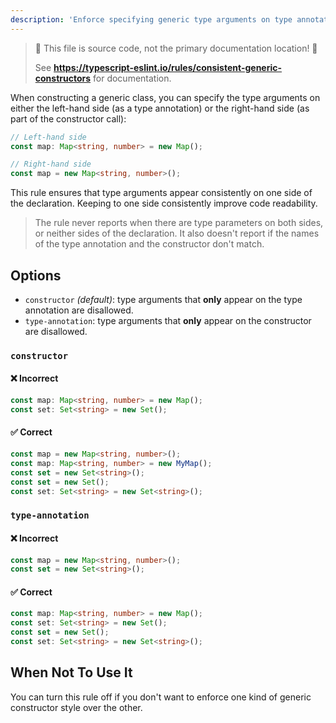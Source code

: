 ```yaml
---
description: 'Enforce specifying generic type arguments on type annotation or constructor name of a constructor call.'
---
```


> 🛑 This file is source code, not the primary documentation location! 🛑
>
> See **https://typescript-eslint.io/rules/consistent-generic-constructors** for documentation.

When constructing a generic class, you can specify the type arguments on either the left-hand side (as a type annotation) or the right-hand side (as part of the constructor call):

```ts
// Left-hand side
const map: Map<string, number> = new Map();

// Right-hand side
const map = new Map<string, number>();
```

This rule ensures that type arguments appear consistently on one side of the declaration.
Keeping to one side consistently improve code readability.

> The rule never reports when there are type parameters on both sides, or neither sides of the declaration.
> It also doesn't report if the names of the type annotation and the constructor don't match.

## Options

- `constructor` _(default)_: type arguments that **only** appear on the type annotation are disallowed.
- `type-annotation`: type arguments that **only** appear on the constructor are disallowed.

### `constructor`

<!--tabs-->

#### ❌ Incorrect

```ts
const map: Map<string, number> = new Map();
const set: Set<string> = new Set();
```

#### ✅ Correct

```ts
const map = new Map<string, number>();
const map: Map<string, number> = new MyMap();
const set = new Set<string>();
const set = new Set();
const set: Set<string> = new Set<string>();
```

### `type-annotation`

<!--tabs-->

#### ❌ Incorrect

```ts
const map = new Map<string, number>();
const set = new Set<string>();
```

#### ✅ Correct

```ts
const map: Map<string, number> = new Map();
const set: Set<string> = new Set();
const set = new Set();
const set: Set<string> = new Set<string>();
```

## When Not To Use It

You can turn this rule off if you don't want to enforce one kind of generic constructor style over the other.
